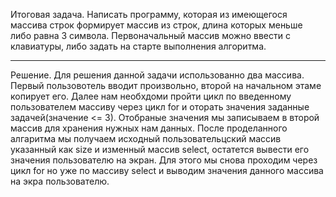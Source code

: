 Итоговая задача.
Написать программу, которая из имеющегося массива строк формирует массив из строк, 
длина которых меньше либо равна 3 символа. Первоначальный массив можно ввести с клавиатуры, либо задать на старте выполнения алгоритма. 

_____________________________________________________________________________________________________________________________________________________________
Решение. 
Для решения данной задачи использованно два массива. Первый пользовотель вводит произвольно, второй на начальном этаме копирует его. Далее нам необхдоми пройти цикл
по введенному пользователем массиву через цикл for и оторать значения заданные задачей(значение  <= 3). Отобраные значения мы записываем в второй массив для хранения 
нужных нам данных. После проделанного алгаритма мы получаем исходный пользовательцский массив указанный как size и изменный массив select, остатется вывести его значения
пользователю на экран. Для этого мы снова проходим через цикл for но уже по массиву select и выводим значения данного массива на экра пользователю. 
